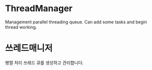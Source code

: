 # ThreadManager

Management parallel threading queue.
Can add some tasks and begin thread working.

# 쓰레드매니저

병렬 처리 쓰레드 큐를 생성하고 관리합니다.

